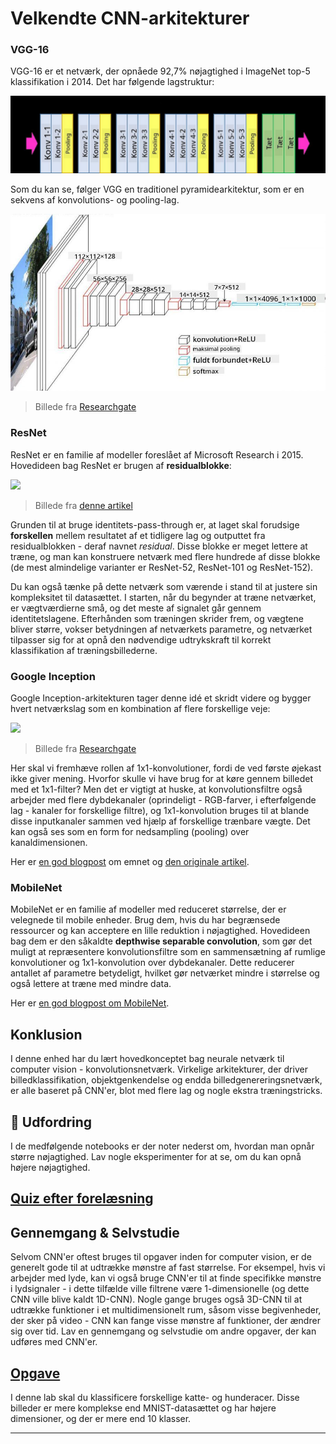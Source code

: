 <!--
CO_OP_TRANSLATOR_METADATA:
{
  "original_hash": "53faab85adfcebd8c10bcd71dc2fa557",
  "translation_date": "2025-09-23T09:28:10+00:00",
  "source_file": "lessons/4-ComputerVision/07-ConvNets/CNN_Architectures.md",
  "language_code": "da"
}
-->
# Velkendte CNN-arkitekturer

### VGG-16

VGG-16 er et netværk, der opnåede 92,7% nøjagtighed i ImageNet top-5 klassifikation i 2014. Det har følgende lagstruktur:

![ImageNet Layers](../../../../../translated_images/vgg-16-arch1.d901a5583b3a51baeaab3e768567d921e5d54befa46e1e642616c5458c934028.da.jpg)

Som du kan se, følger VGG en traditionel pyramidearkitektur, som er en sekvens af konvolutions- og pooling-lag.

![ImageNet Pyramid](../../../../../translated_images/vgg-16-arch.64ff2137f50dd49fdaa786e3f3a975b3f22615efd13efb19c5d22f12e01451a1.da.jpg)

> Billede fra [Researchgate](https://www.researchgate.net/figure/Vgg16-model-structure-To-get-the-VGG-NIN-model-we-replace-the-2-nd-4-th-6-th-7-th_fig2_335194493)

### ResNet

ResNet er en familie af modeller foreslået af Microsoft Research i 2015. Hovedideen bag ResNet er brugen af **residualblokke**:

<img src="images/resnet-block.png" width="300"/>

> Billede fra [denne artikel](https://arxiv.org/pdf/1512.03385.pdf)

Grunden til at bruge identitets-pass-through er, at laget skal forudsige **forskellen** mellem resultatet af et tidligere lag og outputtet fra residualblokken - deraf navnet *residual*. Disse blokke er meget lettere at træne, og man kan konstruere netværk med flere hundrede af disse blokke (de mest almindelige varianter er ResNet-52, ResNet-101 og ResNet-152).

Du kan også tænke på dette netværk som værende i stand til at justere sin kompleksitet til datasættet. I starten, når du begynder at træne netværket, er vægtværdierne små, og det meste af signalet går gennem identitetslagene. Efterhånden som træningen skrider frem, og vægtene bliver større, vokser betydningen af netværkets parametre, og netværket tilpasser sig for at opnå den nødvendige udtrykskraft til korrekt klassifikation af træningsbillederne.

### Google Inception

Google Inception-arkitekturen tager denne idé et skridt videre og bygger hvert netværkslag som en kombination af flere forskellige veje:

<img src="images/inception.png" width="400"/>

> Billede fra [Researchgate](https://www.researchgate.net/figure/Inception-module-with-dimension-reductions-left-and-schema-for-Inception-ResNet-v1_fig2_355547454)

Her skal vi fremhæve rollen af 1x1-konvolutioner, fordi de ved første øjekast ikke giver mening. Hvorfor skulle vi have brug for at køre gennem billedet med et 1x1-filter? Men det er vigtigt at huske, at konvolutionsfiltre også arbejder med flere dybdekanaler (oprindeligt - RGB-farver, i efterfølgende lag - kanaler for forskellige filtre), og 1x1-konvolution bruges til at blande disse inputkanaler sammen ved hjælp af forskellige trænbare vægte. Det kan også ses som en form for nedsampling (pooling) over kanaldimensionen.

Her er [en god blogpost](https://medium.com/analytics-vidhya/talented-mr-1x1-comprehensive-look-at-1x1-convolution-in-deep-learning-f6b355825578) om emnet og [den originale artikel](https://arxiv.org/pdf/1312.4400.pdf).

### MobileNet

MobileNet er en familie af modeller med reduceret størrelse, der er velegnede til mobile enheder. Brug dem, hvis du har begrænsede ressourcer og kan acceptere en lille reduktion i nøjagtighed. Hovedideen bag dem er den såkaldte **depthwise separable convolution**, som gør det muligt at repræsentere konvolutionsfiltre som en sammensætning af rumlige konvolutioner og 1x1-konvolution over dybdekanaler. Dette reducerer antallet af parametre betydeligt, hvilket gør netværket mindre i størrelse og også lettere at træne med mindre data.

Her er [en god blogpost om MobileNet](https://medium.com/analytics-vidhya/image-classification-with-mobilenet-cc6fbb2cd470).

## Konklusion

I denne enhed har du lært hovedkonceptet bag neurale netværk til computer vision - konvolutionsnetværk. Virkelige arkitekturer, der driver billedklassifikation, objektgenkendelse og endda billedgenereringsnetværk, er alle baseret på CNN'er, blot med flere lag og nogle ekstra træningstricks.

## 🚀 Udfordring

I de medfølgende notebooks er der noter nederst om, hvordan man opnår større nøjagtighed. Lav nogle eksperimenter for at se, om du kan opnå højere nøjagtighed.

## [Quiz efter forelæsning](https://ff-quizzes.netlify.app/en/ai/quiz/14)

## Gennemgang & Selvstudie

Selvom CNN'er oftest bruges til opgaver inden for computer vision, er de generelt gode til at udtrække mønstre af fast størrelse. For eksempel, hvis vi arbejder med lyde, kan vi også bruge CNN'er til at finde specifikke mønstre i lydsignaler - i dette tilfælde ville filtrene være 1-dimensionelle (og dette CNN ville blive kaldt 1D-CNN). Nogle gange bruges også 3D-CNN til at udtrække funktioner i et multidimensionelt rum, såsom visse begivenheder, der sker på video - CNN kan fange visse mønstre af funktioner, der ændrer sig over tid. Lav en gennemgang og selvstudie om andre opgaver, der kan udføres med CNN'er.

## [Opgave](lab/README.md)

I denne lab skal du klassificere forskellige katte- og hunderacer. Disse billeder er mere komplekse end MNIST-datasættet og har højere dimensioner, og der er mere end 10 klasser.

---

